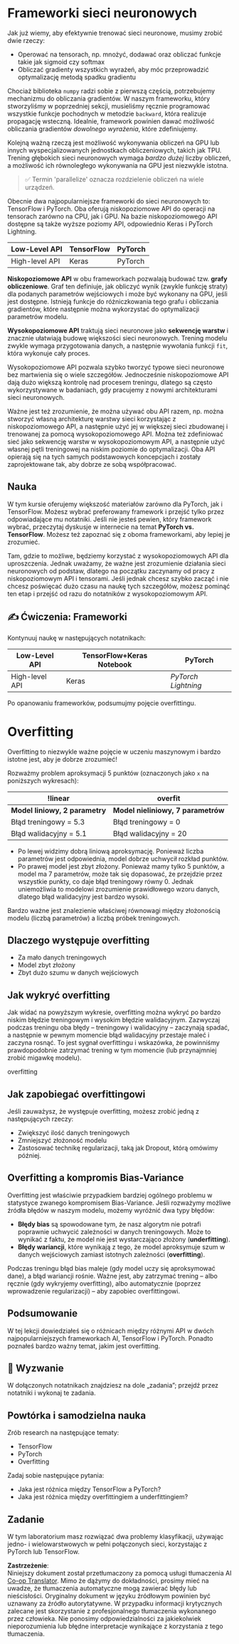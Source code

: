 <!--
CO_OP_TRANSLATOR_METADATA:
{
  "original_hash": "b5466bcedc3c75aa35476270362f626a",
  "translation_date": "2025-07-09T16:31:16+00:00",
  "source_file": "15-rag-and-vector-databases/data/frameworks.md",
  "language_code": "pl"
}
-->
# Frameworki sieci neuronowych

Jak już wiemy, aby efektywnie trenować sieci neuronowe, musimy zrobić dwie rzeczy:

* Operować na tensorach, np. mnożyć, dodawać oraz obliczać funkcje takie jak sigmoid czy softmax
* Obliczać gradienty wszystkich wyrażeń, aby móc przeprowadzić optymalizację metodą spadku gradientu

Chociaż biblioteka `numpy` radzi sobie z pierwszą częścią, potrzebujemy mechanizmu do obliczania gradientów. W naszym frameworku, który stworzyliśmy w poprzedniej sekcji, musieliśmy ręcznie programować wszystkie funkcje pochodnych w metodzie `backward`, która realizuje propagację wsteczną. Idealnie, framework powinien dawać możliwość obliczania gradientów *dowolnego wyrażenia*, które zdefiniujemy.

Kolejną ważną rzeczą jest możliwość wykonywania obliczeń na GPU lub innych wyspecjalizowanych jednostkach obliczeniowych, takich jak TPU. Trening głębokich sieci neuronowych wymaga *bardzo dużej* liczby obliczeń, a możliwość ich równoległego wykonywania na GPU jest niezwykle istotna.

> ✅ Termin 'parallelize' oznacza rozdzielenie obliczeń na wiele urządzeń.

Obecnie dwa najpopularniejsze frameworki do sieci neuronowych to: TensorFlow i PyTorch. Oba oferują niskopoziomowe API do operacji na tensorach zarówno na CPU, jak i GPU. Na bazie niskopoziomowego API dostępne są także wyższe poziomy API, odpowiednio Keras i PyTorch Lightning.

Low-Level API | TensorFlow | PyTorch
--------------|-------------------------------------|--------------------------------
High-level API| Keras | PyTorch

**Niskopoziomowe API** w obu frameworkach pozwalają budować tzw. **grafy obliczeniowe**. Graf ten definiuje, jak obliczyć wynik (zwykle funkcję straty) dla podanych parametrów wejściowych i może być wykonany na GPU, jeśli jest dostępne. Istnieją funkcje do różniczkowania tego grafu i obliczania gradientów, które następnie można wykorzystać do optymalizacji parametrów modelu.

**Wysokopoziomowe API** traktują sieci neuronowe jako **sekwencję warstw** i znacznie ułatwiają budowę większości sieci neuronowych. Trening modelu zwykle wymaga przygotowania danych, a następnie wywołania funkcji `fit`, która wykonuje cały proces.

Wysokopoziomowe API pozwala szybko tworzyć typowe sieci neuronowe bez martwienia się o wiele szczegółów. Jednocześnie niskopoziomowe API dają dużo większą kontrolę nad procesem treningu, dlatego są często wykorzystywane w badaniach, gdy pracujemy z nowymi architekturami sieci neuronowych.

Ważne jest też zrozumienie, że można używać obu API razem, np. można stworzyć własną architekturę warstwy sieci korzystając z niskopoziomowego API, a następnie użyć jej w większej sieci zbudowanej i trenowanej za pomocą wysokopoziomowego API. Można też zdefiniować sieć jako sekwencję warstw w wysokopoziomowym API, a następnie użyć własnej pętli treningowej na niskim poziomie do optymalizacji. Oba API opierają się na tych samych podstawowych koncepcjach i zostały zaprojektowane tak, aby dobrze ze sobą współpracować.

## Nauka

W tym kursie oferujemy większość materiałów zarówno dla PyTorch, jak i TensorFlow. Możesz wybrać preferowany framework i przejść tylko przez odpowiadające mu notatniki. Jeśli nie jesteś pewien, który framework wybrać, przeczytaj dyskusje w internecie na temat **PyTorch vs. TensorFlow**. Możesz też zapoznać się z oboma frameworkami, aby lepiej je zrozumieć.

Tam, gdzie to możliwe, będziemy korzystać z wysokopoziomowych API dla uproszczenia. Jednak uważamy, że ważne jest zrozumienie działania sieci neuronowych od podstaw, dlatego na początku zaczynamy od pracy z niskopoziomowym API i tensorami. Jeśli jednak chcesz szybko zacząć i nie chcesz poświęcać dużo czasu na naukę tych szczegółów, możesz pominąć ten etap i przejść od razu do notatników z wysokopoziomowym API.

## ✍️ Ćwiczenia: Frameworki

Kontynuuj naukę w następujących notatnikach:

Low-Level API | TensorFlow+Keras Notebook | PyTorch
--------------|-------------------------------------|--------------------------------
High-level API| Keras | *PyTorch Lightning*

Po opanowaniu frameworków, podsumujmy pojęcie overfittingu.

# Overfitting

Overfitting to niezwykle ważne pojęcie w uczeniu maszynowym i bardzo istotne jest, aby je dobrze zrozumieć!

Rozważmy problem aproksymacji 5 punktów (oznaczonych jako `x` na poniższych wykresach):

!linear | overfit
-------------------------|--------------------------
**Model liniowy, 2 parametry** | **Model nieliniowy, 7 parametrów**
Błąd treningowy = 5.3 | Błąd treningowy = 0
Błąd walidacyjny = 5.1 | Błąd walidacyjny = 20

* Po lewej widzimy dobrą liniową aproksymację. Ponieważ liczba parametrów jest odpowiednia, model dobrze uchwycił rozkład punktów.
* Po prawej model jest zbyt złożony. Ponieważ mamy tylko 5 punktów, a model ma 7 parametrów, może tak się dopasować, że przejdzie przez wszystkie punkty, co daje błąd treningowy równy 0. Jednak uniemożliwia to modelowi zrozumienie prawidłowego wzoru danych, dlatego błąd walidacyjny jest bardzo wysoki.

Bardzo ważne jest znalezienie właściwej równowagi między złożonością modelu (liczbą parametrów) a liczbą próbek treningowych.

## Dlaczego występuje overfitting

  * Za mało danych treningowych
  * Model zbyt złożony
  * Zbyt dużo szumu w danych wejściowych

## Jak wykryć overfitting

Jak widać na powyższym wykresie, overfitting można wykryć po bardzo niskim błędzie treningowym i wysokim błędzie walidacyjnym. Zazwyczaj podczas treningu oba błędy – treningowy i walidacyjny – zaczynają spadać, a następnie w pewnym momencie błąd walidacyjny przestaje maleć i zaczyna rosnąć. To jest sygnał overfittingu i wskazówka, że powinniśmy prawdopodobnie zatrzymać trening w tym momencie (lub przynajmniej zrobić migawkę modelu).

overfitting

## Jak zapobiegać overfittingowi

Jeśli zauważysz, że występuje overfitting, możesz zrobić jedną z następujących rzeczy:

 * Zwiększyć ilość danych treningowych
 * Zmniejszyć złożoność modelu
 * Zastosować technikę regularizacji, taką jak Dropout, którą omówimy później.

## Overfitting a kompromis Bias-Variance

Overfitting jest właściwie przypadkiem bardziej ogólnego problemu w statystyce zwanego kompromisem Bias-Variance. Jeśli rozważymy możliwe źródła błędów w naszym modelu, możemy wyróżnić dwa typy błędów:

* **Błędy bias** są spowodowane tym, że nasz algorytm nie potrafi poprawnie uchwycić zależności w danych treningowych. Może to wynikać z faktu, że model nie jest wystarczająco złożony (**underfitting**).
* **Błędy wariancji**, które wynikają z tego, że model aproksymuje szum w danych wejściowych zamiast istotnych zależności (**overfitting**).

Podczas treningu błąd bias maleje (gdy model uczy się aproksymować dane), a błąd wariancji rośnie. Ważne jest, aby zatrzymać trening – albo ręcznie (gdy wykryjemy overfitting), albo automatycznie (poprzez wprowadzenie regularizacji) – aby zapobiec overfittingowi.

## Podsumowanie

W tej lekcji dowiedziałeś się o różnicach między różnymi API w dwóch najpopularniejszych frameworkach AI, TensorFlow i PyTorch. Ponadto poznałeś bardzo ważny temat, jakim jest overfitting.

## 🚀 Wyzwanie

W dołączonych notatnikach znajdziesz na dole „zadania”; przejdź przez notatniki i wykonaj te zadania.

## Powtórka i samodzielna nauka

Zrób research na następujące tematy:

- TensorFlow
- PyTorch
- Overfitting

Zadaj sobie następujące pytania:

- Jaka jest różnica między TensorFlow a PyTorch?
- Jaka jest różnica między overfittingiem a underfittingiem?

## Zadanie

W tym laboratorium masz rozwiązać dwa problemy klasyfikacji, używając jedno- i wielowarstwowych w pełni połączonych sieci, korzystając z PyTorch lub TensorFlow.

**Zastrzeżenie**:  
Niniejszy dokument został przetłumaczony za pomocą usługi tłumaczenia AI [Co-op Translator](https://github.com/Azure/co-op-translator). Mimo że dążymy do dokładności, prosimy mieć na uwadze, że tłumaczenia automatyczne mogą zawierać błędy lub nieścisłości. Oryginalny dokument w języku źródłowym powinien być uznawany za źródło autorytatywne. W przypadku informacji krytycznych zalecane jest skorzystanie z profesjonalnego tłumaczenia wykonanego przez człowieka. Nie ponosimy odpowiedzialności za jakiekolwiek nieporozumienia lub błędne interpretacje wynikające z korzystania z tego tłumaczenia.